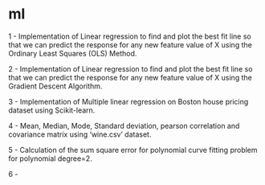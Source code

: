 # ml

1 - Implementation of Linear regression to find and plot the best fit line so that we can predict the response for any new feature
value of X using the Ordinary Least Squares (OLS) Method.

2 - Implementation of Linear regression to find and plot the best fit line so that we can predict the response for any new feature
value of X using the Gradient Descent Algorithm.

3 - Implementation of Multiple linear regression on Boston house pricing dataset using Scikit-learn.

4 - Mean, Median, Mode, Standard deviation, pearson correlation and covariance matrix using ‘wine.csv’ dataset.

5 - Calculation of the sum square error for polynomial curve fitting problem for polynomial degree=2.

6 - 

